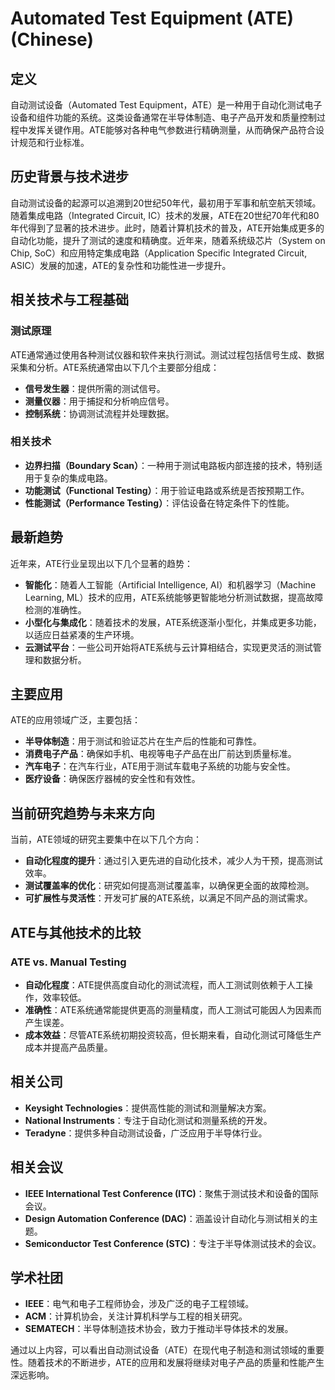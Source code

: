 # Automated Test Equipment (ATE) (Chinese)

## 定义

自动测试设备（Automated Test Equipment，ATE）是一种用于自动化测试电子设备和组件功能的系统。这类设备通常在半导体制造、电子产品开发和质量控制过程中发挥关键作用。ATE能够对各种电气参数进行精确测量，从而确保产品符合设计规范和行业标准。

## 历史背景与技术进步

自动测试设备的起源可以追溯到20世纪50年代，最初用于军事和航空航天领域。随着集成电路（Integrated Circuit, IC）技术的发展，ATE在20世纪70年代和80年代得到了显著的技术进步。此时，随着计算机技术的普及，ATE开始集成更多的自动化功能，提升了测试的速度和精确度。近年来，随着系统级芯片（System on Chip, SoC）和应用特定集成电路（Application Specific Integrated Circuit, ASIC）发展的加速，ATE的复杂性和功能性进一步提升。

## 相关技术与工程基础

### 测试原理

ATE通常通过使用各种测试仪器和软件来执行测试。测试过程包括信号生成、数据采集和分析。ATE系统通常由以下几个主要部分组成：

- **信号发生器**：提供所需的测试信号。
- **测量仪器**：用于捕捉和分析响应信号。
- **控制系统**：协调测试流程并处理数据。

### 相关技术

- **边界扫描（Boundary Scan）**：一种用于测试电路板内部连接的技术，特别适用于复杂的集成电路。
- **功能测试（Functional Testing）**：用于验证电路或系统是否按预期工作。
- **性能测试（Performance Testing）**：评估设备在特定条件下的性能。

## 最新趋势

近年来，ATE行业呈现出以下几个显著的趋势：

- **智能化**：随着人工智能（Artificial Intelligence, AI）和机器学习（Machine Learning, ML）技术的应用，ATE系统能够更智能地分析测试数据，提高故障检测的准确性。
- **小型化与集成化**：随着技术的发展，ATE系统逐渐小型化，并集成更多功能，以适应日益紧凑的生产环境。
- **云测试平台**：一些公司开始将ATE系统与云计算相结合，实现更灵活的测试管理和数据分析。

## 主要应用

ATE的应用领域广泛，主要包括：

- **半导体制造**：用于测试和验证芯片在生产后的性能和可靠性。
- **消费电子产品**：确保如手机、电视等电子产品在出厂前达到质量标准。
- **汽车电子**：在汽车行业，ATE用于测试车载电子系统的功能与安全性。
- **医疗设备**：确保医疗器械的安全性和有效性。

## 当前研究趋势与未来方向

当前，ATE领域的研究主要集中在以下几个方向：

- **自动化程度的提升**：通过引入更先进的自动化技术，减少人为干预，提高测试效率。
- **测试覆盖率的优化**：研究如何提高测试覆盖率，以确保更全面的故障检测。
- **可扩展性与灵活性**：开发可扩展的ATE系统，以满足不同产品的测试需求。

## ATE与其他技术的比较

### ATE vs. Manual Testing

- **自动化程度**：ATE提供高度自动化的测试流程，而人工测试则依赖于人工操作，效率较低。
- **准确性**：ATE系统通常能提供更高的测量精度，而人工测试可能因人为因素而产生误差。
- **成本效益**：尽管ATE系统初期投资较高，但长期来看，自动化测试可降低生产成本并提高产品质量。

## 相关公司

- **Keysight Technologies**：提供高性能的测试和测量解决方案。
- **National Instruments**：专注于自动化测试和测量系统的开发。
- **Teradyne**：提供多种自动测试设备，广泛应用于半导体行业。

## 相关会议

- **IEEE International Test Conference (ITC)**：聚焦于测试技术和设备的国际会议。
- **Design Automation Conference (DAC)**：涵盖设计自动化与测试相关的主题。
- **Semiconductor Test Conference (STC)**：专注于半导体测试技术的会议。

## 学术社团

- **IEEE**：电气和电子工程师协会，涉及广泛的电子工程领域。
- **ACM**：计算机协会，关注计算机科学与工程的相关研究。
- **SEMATECH**：半导体制造技术协会，致力于推动半导体技术的发展。

通过以上内容，可以看出自动测试设备（ATE）在现代电子制造和测试领域的重要性。随着技术的不断进步，ATE的应用和发展将继续对电子产品的质量和性能产生深远影响。